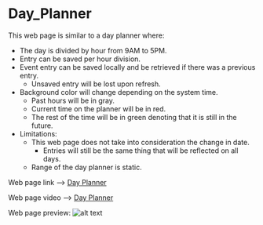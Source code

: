# Day_Planner

This web page is similar to a day planner where:
 - The day is divided by hour from 9AM to 5PM.
 - Entry can be saved per hour division.
 - Event entry can be saved locally and be retrieved if there was a previous entry.
    - Unsaved entry will be lost upon refresh.
 - Background color will change depending on the system time.
    - Past hours will be in gray.
    - Current time on the planner will be in red.
    - The rest of the time will be in green denoting that it is still in the future.
 - Limitations:
    - This web page does not take into consideration the change in date.
        - Entries will still be the same thing that will be reflected on all days.
    - Range of the day planner is static.


Web page link --> [Day Planner]()

Web page video --> [Day Planner](https://watch.screencastify.com/v/a8jLEuFpYRggUzDPUIu4)

Web page preview:
![alt text][logo]

[logo]: assets/Web-DevOps-Quiz-demo.png "Day Planner"